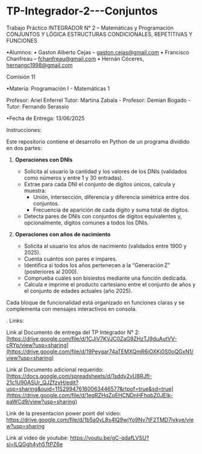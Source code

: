 # TP-Integrador-2---Conjuntos
Trabajo Práctico INTEGRADOR N° 2 – Matemáticas y Programación  CONJUNTOS Y LÓGICA ESTRUCTURAS CONDICIONALES, REPETITIVAS Y FUNCIONES 


•Alumnos: •	Gaston Alberto Cejas – gaston.cejas@gmail.com
•	Francisco Chanfreau – fchanfreau@gmail.com 
•	Hernán Cóceres, hernangc1998@gmail.com 

Comisión 11

•Materia: Programación I - Matemáticas 1

Profesor: Ariel Enferrel Tutor: Martina Zabala - Profesor: Demian Bogado - Tutor: Fernando Serassio


•Fecha de Entrega: 13/06/2025

Instrucciones:

Este repositorio contiene el desarrollo en Python de un programa dividido en dos partes:

1. **Operaciones con DNIs**  
   - Solicita al usuario la cantidad y los valores de los DNIs (validados como números y entre 1 y 30 entradas).  
   - Extrae para cada DNI el conjunto de dígitos únicos, calcula y muestra:  
     - Unión, intersección, diferencia y diferencia simétrica entre dos conjuntos.  
     - Frecuencia de aparición de cada dígito y suma total de dígitos.  
   - Detecta pares de DNIs con conjuntos de dígitos equivalentes y, opcionalmente, dígitos comunes a todos los DNIs.

2. **Operaciones con años de nacimiento**  
   - Solicita al usuario los años de nacimiento (validados entre 1900 y 2025).  
   - Cuenta cuántos son pares e impares.  
   - Identifica si todos los años pertenecen a la “Generación Z” (posteriores al 2000).  
   - Comprueba cuáles son bisiestos mediante una función dedicada.  
   - Calcula e imprime el producto cartesiano entre el conjunto de años y el conjunto de edades actuales (año 2025).

Cada bloque de funcionalidad está organizado en funciones claras y se complementa con mensajes interactivos en consola.  

. Links:

Link al Documento de entrega del TP Integrador N° 2: [https://drive.google.com/file/d/1CJjV7KVJC0ZaG9ZHzTJ9duAutVV-cRYp/view?usp=sharing](https://drive.google.com/file/d/19Peygar74aTEMXQmR6iOXKj0S0oQGxN1/view?usp=sharing) 


Link al Documento adicional requerido: [https://docs.google.com/spreadsheets/d/1sddy2vU8RJfI-21c1U90ASUr_QJZfzyH/edit?usp=sharing&ouid=115299476160063446577&rtpof=true&sd=true](https://drive.google.com/file/d/1eqRZHqZqEHCNDnHFhqbZ0JEIk-paWCd9/view?usp=sharing)

Link de la presentacion power point del video: https://drive.google.com/file/d/1b5a0yL8s4lQ9wjYo9Nv7tF2TMD7iykye/view?usp=sharing

Link al video de youtube: https://youtu.be/gC-qdafLVSU?si=ILQGgh4yh5TtPZ6e 

